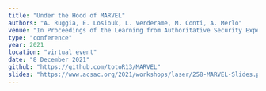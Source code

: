 ```yaml
---
title: "Under the Hood of MARVEL"
authors: "A. Ruggia, E. Losiouk, L. Verderame, M. Conti, A. Merlo"
venue: "In Proceedings of the Learning from Authoritative Security Experiment Results (LASER) Workshop (LASER 2021)"
type: "conference"
year: 2021
location: "virtual event"
date: "8 December 2021"
github: "https://github.com/totoR13/MARVEL"
slides: "https://www.acsac.org/2021/workshops/laser/258-MARVEL-Slides.pdf"
--- 
```

